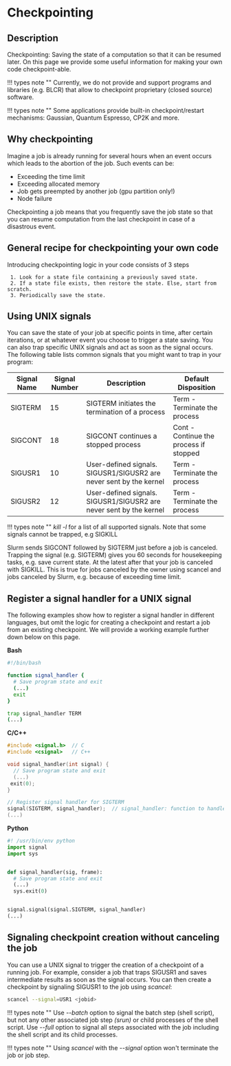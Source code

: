 # Checkpointing

## Description

Checkpointing: Saving the state of a computation so that it can be resumed later. On this page we provide some useful information for making your own code checkpoint-able.

!!! types note ""
    Currently, we do not provide and support programs and libraries (e.g. BLCR) that allow to checkpoint proprietary (closed source) software.

!!! types note ""
    Some applications provide built-in checkpoint/restart mechanisms: Gaussian, Quantum Espresso, CP2K and more.

## Why checkpointing

Imagine a job is already running for several hours when an event occurs which leads to the abortion of the job. Such events can be:

* Exceeding the time limit
* Exceeding allocated memory
* Job gets preempted by another job (gpu partition only!)
* Node failure

Checkpointing a job means that you frequently save the job state so that you can resume computation from the last checkpoint in case of a disastrous event.

## General recipe for checkpointing your own code

Introducing checkpointing logic in your code consists of 3 steps

     1. Look for a state file containing a previously saved state.
     2. If a state file exists, then restore the state. Else, start from scratch.
     3. Periodically save the state.

## Using UNIX signals

You can save the state of your job at specific points in time, after certain iterations, or at whatever event you choose to trigger a state saving. You can also trap specific UNIX signals and act as soon as the signal occurs. The following table lists common signals that you might want to trap in your program:

| Signal Name | Signal Number | Description | Default Disposition | 
|-------------|---------------|-------------|---------------------|
| SIGTERM     | 15            | SIGTERM initiates the termination of a process | Term - Terminate the process |
| SIGCONT     | 18            | SIGCONT continues a stopped process | Cont - Continue the process if stopped |
| SIGUSR1     | 10            | User-defined signals. SIGUSR1/SIGUSR2 are never sent by the kernel | Term - Terminate the process |
| SIGUSR2     | 12            | User-defined signals. SIGUSR1/SIGUSR2 are never sent by the kernel | Term - Terminate the process |

!!! types note ""
    _kill -l_ for a list of all supported signals. Note that some signals cannot be trapped, e.g SIGKILL

Slurm sends SIGCONT followed by SIGTERM just before a job is canceled. Trapping the signal (e.g. SIGTERM) gives you 60 seconds for housekeeping tasks, e.g. save current state. At the latest after that your job is canceled with SIGKILL. This is true for jobs canceled by the owner using scancel and jobs canceled by Slurm, e.g. because of exceeding time limit.

## Register a signal handler for a UNIX signal

The following examples show how to register a signal handler in different languages, but omit the logic for creating a checkpoint and restart a job from an existing checkpoint. We will provide a working example further down below on this page.


**Bash**

```Bash
#!/bin/bash

function signal_handler {
  # Save program state and exit
  (...)
  exit
}

trap signal_handler TERM
(...)
```


**C/C++**

```C++
#include <signal.h>  // C
#include <csignal>   // C++

void signal_handler(int signal) {
  // Save program state and exit
  (...)
 exit(0);
}

// Register signal handler for SIGTERM
signal(SIGTERM, signal_handler);  // signal_handler: function to handle signal
(...)
```

**Python**

```Python
#! /usr/bin/env python
import signal
import sys


def signal_handler(sig, frame):
  # Save program state and exit
  (...)
  sys.exit(0)


signal.signal(signal.SIGTERM, signal_handler)
(...)
```

## Signaling checkpoint creation without canceling the job

You can use a UNIX signal to trigger the creation of a checkpoint of a running job. For example, consider a job that traps SIGUSR1 and saves intermediate results as soon as the signal occurs. You can then create a checkpoint by signaling SIGUSR1 to the job using _scancel_:

```Bash
scancel --signal=USR1 <jobid>
```

!!! types note ""
    Use _--batch_ option to signal the batch step (shell script), but not any other associated job step _(srun)_ or child processes of the shell script. Use _--full_ option to signal all steps associated with the job including the shell script and its child processes.

!!! types note ""
    Using _scancel_ with the _--signal_ option won't terminate the job or job step.







